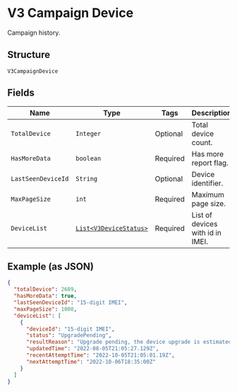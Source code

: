 
# V3 Campaign Device

Campaign history.

## Structure

`V3CampaignDevice`

## Fields

| Name | Type | Tags | Description | Getter | Setter |
|  --- | --- | --- | --- | --- | --- |
| `TotalDevice` | `Integer` | Optional | Total device count. | Integer getTotalDevice() | setTotalDevice(Integer totalDevice) |
| `HasMoreData` | `boolean` | Required | Has more report flag. | boolean getHasMoreData() | setHasMoreData(boolean hasMoreData) |
| `LastSeenDeviceId` | `String` | Optional | Device identifier. | String getLastSeenDeviceId() | setLastSeenDeviceId(String lastSeenDeviceId) |
| `MaxPageSize` | `int` | Required | Maximum page size. | int getMaxPageSize() | setMaxPageSize(int maxPageSize) |
| `DeviceList` | [`List<V3DeviceStatus>`](../../doc/models/v3-device-status.md) | Required | List of devices with id in IMEI. | List<V3DeviceStatus> getDeviceList() | setDeviceList(List<V3DeviceStatus> deviceList) |

## Example (as JSON)

```json
{
  "totalDevice": 2689,
  "hasMoreData": true,
  "lastSeenDeviceId": "15-digit IMEI",
  "maxPageSize": 1000,
  "deviceList": [
    {
      "deviceId": "15-digit IMEI",
      "status": "UpgradePending",
      "resultReason": "Upgrade pending, the device upgrade is estimated to be scheduled for 06 Oct 22 18:05 UTC",
      "updatedTime": "2022-08-05T21:05:27.129Z",
      "recentAttemptTime": "2022-10-05T21:05:01.19Z",
      "nextAttemptTime": "2022-10-06T18:35:00Z"
    }
  ]
}
```

